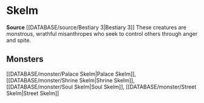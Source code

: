 ﻿---
id: '364'
name: Skelm
rarity: Common
source: '[[DATABASE/source/Bestiary 3|Bestiary 3]]'
trait:
- Skelm
type: Trait

---
# Skelm

**Source** [[DATABASE/source/Bestiary 3|Bestiary 3]]
These creatures are monstrous, wrathful misanthropes who seek to control others through anger and spite.

## Monsters

[[DATABASE/monster/Palace Skelm|Palace Skelm]], [[DATABASE/monster/Shrine Skelm|Shrine Skelm]], [[DATABASE/monster/Soul Skelm|Soul Skelm]], [[DATABASE/monster/Street Skelm|Street Skelm]]
